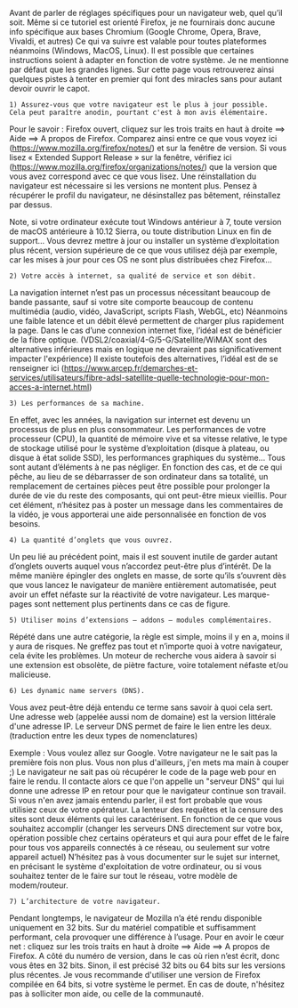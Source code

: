 Avant de parler de réglages spécifiques pour un navigateur web, quel qu’il soit.
Même si ce tutoriel est orienté Firefox, je ne fournirais donc aucune info spécifique aux bases Chromium (Google Chrome, Opera, Brave, Vivaldi, et autres)
Ce qui va suivre est valable pour toutes plateformes néanmoins (Windows, MacOS, Linux).
Il est possible que certaines instructions soient à adapter en fonction de votre système. 
Je ne mentionne par défaut que les grandes lignes.
Sur cette page vous retrouverez ainsi quelques pistes à tenter en premier qui font des miracles sans pour autant devoir ouvrir le capot.

    1) Assurez-vous que votre navigateur est le plus à jour possible.
    Cela peut paraître anodin, pourtant c'est à mon avis élémentaire.
Pour le savoir :
Firefox ouvert, cliquez sur les trois traits en haut à droite ==> Aide ==> A propos de Firefox.
Comparez ainsi entre ce que vous voyez ici (https://www.mozilla.org/firefox/notes/) et sur la fenêtre de version.
Si vous lisez « Extended Support Release » sur la fenêtre, vérifiez ici (https://www.mozilla.org/firefox/organizations/notes/) que la version que vous avez correspond avec ce que vous lisez.
Une réinstallation du navigateur est nécessaire si les versions ne montent plus. Pensez à récupérer le profil du navigateur, ne désinstallez pas bêtement, réinstallez par dessus. 

Note, si votre ordinateur exécute tout Windows antérieur à 7, toute version de macOS antérieure à 10.12 Sierra, ou toute distribution Linux en fin de support...
Vous devrez mettre à jour ou installer un système d’exploitation plus récent, version supérieure de ce que vous utilisez déjà par exemple, car les mises à jour pour ces OS ne sont plus distribuées chez Firefox…

    2) Votre accès à internet, sa qualité de service et son débit.
La navigation internet n’est pas un processus nécessitant beaucoup de bande passante, sauf si votre site comporte beaucoup de contenu multimédia (audio, vidéo, JavaScript, scripts Flash, WebGL, etc)
Néanmoins une faible latence et un débit élevé permettent de charger plus rapidement la page. 
Dans le cas d’une connexion internet fixe, l’idéal est de bénéficier de la fibre optique. 
(VDSL2/coaxial/4-G/5-G/Satellite/WiMAX sont des alternatives inférieures mais en logique ne devraient pas significativement impacter l'expérience)
Il existe toutefois des alternatives, l’idéal est de se renseigner ici (https://www.arcep.fr/demarches-et-services/utilisateurs/fibre-adsl-satellite-quelle-technologie-pour-mon-acces-a-internet.html)

    3) Les performances de sa machine.
En effet, avec les années, la navigation sur internet est devenu un processus de plus en plus consommateur. 
Les performances de votre processeur (CPU), la quantité de mémoire vive et sa vitesse relative, le type de stockage utilisé pour le système d’exploitation (disque à plateau, ou disque à état solide SSD), les performances graphiques du système...
Tous sont autant d’éléments à ne pas négliger. 
En fonction des cas, et de ce qui pêche, au lieu de se débarrasser de son ordinateur dans sa totalité, un remplacement de certaines pièces peut être possible pour prolonger la durée de vie du reste des composants, qui ont peut-être mieux vieillis. Pour cet élément, n’hésitez pas à poster un message dans les commentaires de la vidéo, je vous apporterai une aide personnalisée en fonction de vos besoins.

    4) La quantité d’onglets que vous ouvrez.
Un peu lié au précédent point, mais il est souvent inutile de garder autant d’onglets ouverts auquel vous n’accordez peut-être plus d’intérêt. 
De la même manière épingler des onglets en masse, de sorte qu’ils s’ouvrent dès que vous lancez le navigateur de manière entièrement automatisée, peut avoir un effet néfaste sur la réactivité de votre navigateur. 
Les marque-pages sont nettement plus pertinents dans ce cas de figure.

    5) Utiliser moins d’extensions – addons – modules complémentaires.
Répété dans une autre catégorie, la règle est simple, moins il y en a, moins il y aura de risques. 
Ne greffez pas tout et n’importe quoi à votre navigateur, cela évite les problèmes.
Un moteur de recherche vous aidera à savoir si une extension est obsolète, de piètre facture, voire totalement néfaste et/ou malicieuse.

    6) Les dynamic name servers (DNS).
Vous avez peut-être déjà entendu ce terme sans savoir à quoi cela sert. 
Une adresse web (appelée aussi nom de domaine) est la version littérale d'une adresse IP.
Le serveur DNS permet de faire le lien entre les deux. (traduction entre les deux types de nomenclatures)

Exemple : Vous voulez allez sur Google.
Votre navigateur ne le sait pas la première fois non plus. Vous non plus d'ailleurs, j'en mets ma main à couper ;)
Le navigateur ne sait pas où récupérer le code de la page web pour en faire le rendu. 
Il contacte alors ce que l'on appelle un "serveur DNS" qui lui donne une adresse IP en retour pour que le navigateur continue son travail.
Si vous n'en avez jamais entendu parler, il est fort probable que vous utilisiez ceux de votre opérateur. 
La lenteur des requêtes et la censure des sites sont deux éléments qui les caractérisent.
En fonction de ce que vous souhaitez accomplir (changer les serveurs DNS directement sur votre box, opération possible chez certains opérateurs et qui aura pour effet de le faire pour tous vos appareils connectés à ce réseau, ou seulement sur votre appareil actuel) 
N’hésitez pas à vous documenter sur le sujet sur internet, en précisant le système d'exploitation de votre ordinateur, ou si vous souhaitez tenter de le faire sur tout le réseau, votre modèle de modem/routeur.

    7) L’architecture de votre navigateur.
Pendant longtemps, le navigateur de Mozilla n’a été rendu disponible uniquement en 32 bits. 
Sur du matériel compatible et suffisamment performant, cela provoquer une différence à l’usage.
Pour en avoir le cœur net : cliquez sur les trois traits en haut à droite ==> Aide ==> A propos de Firefox. 
A côté du numéro de version, dans le cas où rien n’est écrit, donc vous êtes en 32 bits.
Sinon, il est précisé 32 bits ou 64 bits sur les versions plus récentes.
Je vous recommande d'utiliser une version de Firefox compilée en 64 bits, si votre système le permet.
En cas de doute, n'hésitez pas à solliciter mon aide, ou celle de la communauté.
